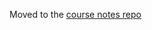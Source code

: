 Moved to the [course notes repo](https://github.com/TIY-GVL-ROR-2015-Jan/course-notes/blob/master/prework.md)
